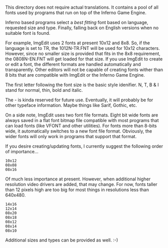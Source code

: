 This directory does not require actual translations. It contains a pool of
all fonts used by programs that run on top of the Inferno Game Engine.

Inferno based programs select a _best fitting_ font based on language,
requested size and type. Finally, falling back on English versions when no
suitable font is found.

For example, ImgEdit uses 2 fonts at present 10x12 and 8x8. So, if the language
is set to TR, the 1012N-TR.FNT will be used for 10x12 characters. However,
since no smaller size is provided that fits in the 8x8 requirement, the
0808N-EN.FNT will get loaded for that size. If you use ImgEdit to create or
edit a font, the different formats are handled automatically and transparently.
Other editors will not be capable of creating fonts wither than 8 bits that
are compatible with ImgEdit or the Inferno Game Engine.

The first letter following the font size is the basic style idenifier.
N, T, B & I stand for normal, thin, bold and italic.

The - is kinda reserved for future use. Eventually, it will probably be for
other typeface information. Maybe things like Sarif, Gothic, etc.

On a side note, ImgEdit uses two font file formats. Eight bit wide fonts are
always saved in a flat font bitmap file compatible with most programs that can
load fonts (like VFONT and other utilities). For fonts more than 8-bits wide,
it automatically switches to a new font file format. Obviously, the wider fonts
will only work in programs that support that format.

If you desire creating/updating fonts, I currently suggest the following order
of importance...

    10x12
    08x08
    08x16

Of much less importance at present. However, when additional higher resolution
video drivers are added, that may change. For now, fonts taller than 12 pixels
high are too big for most things in resolutions less than 640x480.

    14x16
    12x14
    08x20
    08x18
    08x12
    08x14
    08x10

Additional sizes and types can be provided as well. :-)
